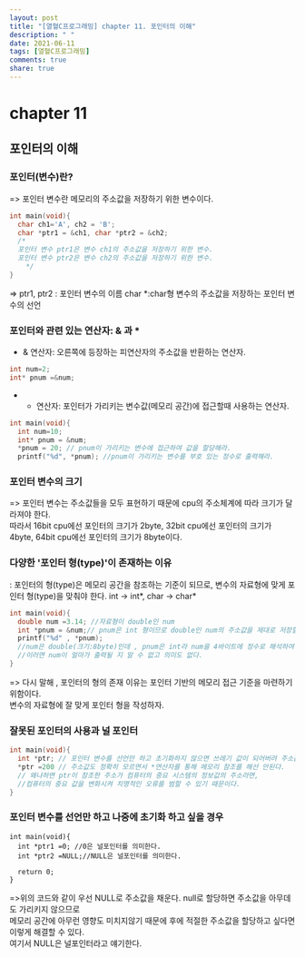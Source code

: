 ```yaml
---
layout: post
title: "[열혈C프로그래밍] chapter 11. 포인터의 이해"
description: " "
date: 2021-06-11
tags: [열혈C프로그래밍]
comments: true
share: true
---
```


# chapter 11
## 포인터의 이해

### 포인터(변수)란?
=> 포인터 변수란 메모리의 주소값을 저장하기 위한 변수이다. 

```c
int main(void){
  char ch1='A', ch2 = 'B';
  char *ptr1 = &ch1, char *ptr2 = &ch2;
  /*
  포인터 변수 ptr1은 변수 ch1의 주소값을 저장하기 위한 변수.
  포인터 변수 ptr2은 변수 ch2의 주소값을 저장하기 위한 변수.
    */
}
```

=> ptr1, ptr2 : 포인터 변수의 이름
   char *:char형 변수의 주소값을 저장하는 포인터 변수의 선언 <br> 


### 포인터와 관련 있는 연산자: & 과 *

* & 연산자: 오른쪽에 등장하는 피연산자의 주소값을 반환하는 연산자.

```c
int num=2;
int* pnum =&num;
```
* * 연산자: 포인터가 가리키는 변수값(메모리 공간)에 접근할때 사용하는 연산자.
```c
int main(void){
  int num=10;
  int* pnum = &num;
  *pnum = 20; // pnum이 가리키는 변수에 접근하여 값을 할당해라.
  printf("%d", *pnum); //pnum이 가리키는 변수를 부호 있는 정수로 출력해라.  
```

### 포인터 변수의 크기
=> 포인터 변수는 주소값들을 모두 표현하기 때문에 cpu의 주소체계에 따라
크기가 달라져야 한다. <br>
따라서 16bit cpu에선 포인터의 크기가 2byte, 32bit cpu에선 포인터의 크기가 4byte, 64bit cpu에선 포인터의 크기가 8byte이다. <br>

### 다양한 '포인터 형(type)'이 존재하는 이유 
: 포인터의 형(type)은 메모리 공간을 참조하는 기준이 되므로, 변수의 자료형에 맞게 포인터 형(type)을 맞춰야 한다. int -> int\*, char -> char\* <br>

```c
int main(void){
  double num =3.14; //자료형이 double인 num
  int *pnum = &num;// pnum은 int 형이므로 double인 num의 주소값을 제대로 저장할 수 없다. 
  printf("%d" , *pnum);
  //num은 double(크기:8byte)인데 , pnum은 int라 num을 4바이트에 정수로 해석하여 저장하게 되는데
  //이러면 num이 얼마가 출력될 지 알 수 없고 의미도 없다.
}
```
=> 다시 말해 , 포인터의 형의 존재 이유는 포인터 기반의 메모리 접근 기준을 마련하기 위함이다. <br>
   변수의 자료형에 잘 맞게 포인터 형을 작성하자.<br>

### 잘못된 포인터의 사용과 널 포인터 
```c
int main(void){
  int *ptr; // 포인터 변수를 선언만 하고 초기화하지 않으면 쓰레기 값이 되어버려 주소값이 어디로 튈지 모른다. 
  *ptr =200 // 주소값도 정확히 모르면서 *연산자를 통해 메모리 참조를 해선 안된다.
  // 왜냐하면 ptr이 참조한 주소가 컴퓨터의 중요 시스템의 정보값의 주소라면, 
  //컴퓨터의 중요 값을 변화시켜 치명적인 오류를 범할 수 있기 때문이다.
}
```

### 포인터 변수를 선언만 하고 나중에 초기화 하고 싶을 경우
 
```
int main(void){
  int *ptr1 =0; //0은 널포인터를 의미한다.
  int *ptr2 =NULL;//NULL은 널포인터를 의미한다.

  return 0;
}
```
=>위의 코드와 같이 우선 NULL로 주소값을 채운다. null로 할당하면 주소값을 아무데도 가리키지 않으므로 <br>
메모리 공간에 아무런 영향도 미치지않기 때문에 후에 적절한 주소값을 할당하고 싶다면 이렇게 해결할 수 있다.<br>
여기서 NULL은 널포인터라고 얘기한다. 
